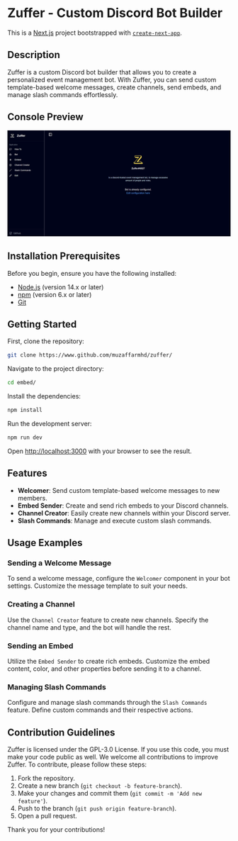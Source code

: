 # Zuffer - Custom Discord Bot Builder

This is a [Next.js](https://nextjs.org) project bootstrapped with [`create-next-app`](https://nextjs.org/docs/app/api-reference/cli/create-next-app).

## Description

Zuffer is a custom Discord bot builder that allows you to create a personalized event management bot. With Zuffer, you can send custom template-based welcome messages, create channels, send embeds, and manage slash commands effortlessly.
## Console Preview
![alt text](image-1.png)
## Installation Prerequisites

Before you begin, ensure you have the following installed:

- [Node.js](https://nodejs.org/) (version 14.x or later)
- [npm](https://www.npmjs.com/) (version 6.x or later)
- [Git](https://git-scm.com/)

## Getting Started

First, clone the repository:

```bash
git clone https://www.github.com/muzaffarmhd/zuffer/
```

Navigate to the project directory:

```bash
cd embed/
```

Install the dependencies:

```bash
npm install
```

Run the development server:

```bash
npm run dev
```

Open [http://localhost:3000](http://localhost:3000) with your browser to see the result.


## Features

- **Welcomer**: Send custom template-based welcome messages to new members.
- **Embed Sender**: Create and send rich embeds to your Discord channels.
- **Channel Creator**: Easily create new channels within your Discord server.
- **Slash Commands**: Manage and execute custom slash commands.

## Usage Examples

### Sending a Welcome Message

To send a welcome message, configure the `Welcomer` component in your bot settings. Customize the message template to suit your needs.

### Creating a Channel

Use the `Channel Creator` feature to create new channels. Specify the channel name and type, and the bot will handle the rest.

### Sending an Embed

Utilize the `Embed Sender` to create rich embeds. Customize the embed content, color, and other properties before sending it to a channel.

### Managing Slash Commands

Configure and manage slash commands through the `Slash Commands` feature. Define custom commands and their respective actions.


## Contribution Guidelines

Zuffer is licensed under the GPL-3.0 License. If you use this code, you must make your code public as well. We welcome all contributions to improve Zuffer. To contribute, please follow these steps:

1. Fork the repository.
2. Create a new branch (`git checkout -b feature-branch`).
3. Make your changes and commit them (`git commit -m 'Add new feature'`).
4. Push to the branch (`git push origin feature-branch`).
5. Open a pull request.

Thank you for your contributions!